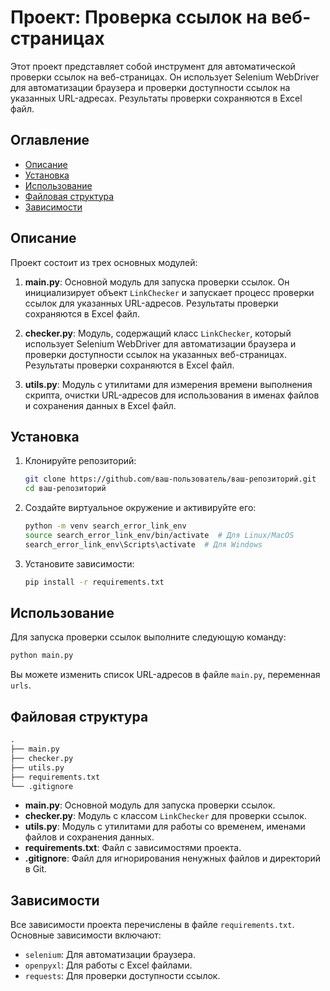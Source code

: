 # Проект: Проверка ссылок на веб-страницах

Этот проект представляет собой инструмент для автоматической проверки ссылок на веб-страницах. Он использует Selenium WebDriver для автоматизации браузера и проверки доступности ссылок на указанных URL-адресах. Результаты проверки сохраняются в Excel файл.

## Оглавление

- [Описание](#описание)
- [Установка](#установка)
- [Использование](#использование)
- [Файловая структура](#файловая-структура)
- [Зависимости](#зависимости)

## Описание

Проект состоит из трех основных модулей:

1. **main.py**: Основной модуль для запуска проверки ссылок. Он инициализирует объект `LinkChecker` и запускает процесс проверки ссылок для указанных URL-адресов. Результаты проверки сохраняются в Excel файл.

2. **checker.py**: Модуль, содержащий класс `LinkChecker`, который использует Selenium WebDriver для автоматизации браузера и проверки доступности ссылок на указанных веб-страницах. Результаты проверки сохраняются в Excel файл.

3. **utils.py**: Модуль с утилитами для измерения времени выполнения скрипта, очистки URL-адресов для использования в именах файлов и сохранения данных в Excel файл.

## Установка

1. Клонируйте репозиторий:

   ```bash
   git clone https://github.com/ваш-пользователь/ваш-репозиторий.git
   cd ваш-репозиторий
   ```

2. Создайте виртуальное окружение и активируйте его:

   ```bash
   python -m venv search_error_link_env
   source search_error_link_env/bin/activate  # Для Linux/MacOS
   search_error_link_env\Scripts\activate  # Для Windows
   ```

3. Установите зависимости:

   ```bash
   pip install -r requirements.txt
   ```

## Использование

Для запуска проверки ссылок выполните следующую команду:

```bash
python main.py
```

Вы можете изменить список URL-адресов в файле `main.py`, переменная `urls`.

## Файловая структура

```txt
.
├── main.py
├── checker.py
├── utils.py
├── requirements.txt
└── .gitignore
```

- **main.py**: Основной модуль для запуска проверки ссылок.
- **checker.py**: Модуль с классом `LinkChecker` для проверки ссылок.
- **utils.py**: Модуль с утилитами для работы со временем, именами файлов и сохранения данных.
- **requirements.txt**: Файл с зависимостями проекта.
- **.gitignore**: Файл для игнорирования ненужных файлов и директорий в Git.

## Зависимости

Все зависимости проекта перечислены в файле `requirements.txt`. Основные зависимости включают:

- `selenium`: Для автоматизации браузера.
- `openpyxl`: Для работы с Excel файлами.
- `requests`: Для проверки доступности ссылок.
